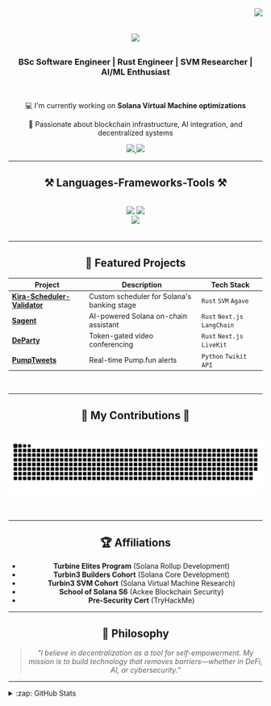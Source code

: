 <img align="right" src="https://visitor-badge.laobi.icu/badge?page_id=kirarisk.kirarisk" />

<h1 align="center">
    <img src="https://readme-typing-svg.herokuapp.com/?font=Righteous&size=35&center=true&vCenter=true&width=500&height=70&duration=4000&lines=Hello!+👋;+I'm+Kira!;" />
</h1>

<h3 align="center">BSc Software Engineer | Rust Engineer | SVM Researcher | AI/ML Enthusiast</h3>

<br/>

<div align="center">
 
 💻 I'm currently working on **Solana Virtual Machine optimizations**
 
 🧠 Passionate about blockchain infrastructure, AI integration, and decentralized systems

</div>

<div align="center"> 
  <a href="https://github.com/kirarisk" target="_blank">
    <img src="https://img.shields.io/badge/GitHub-181717?style=for-the-badge&logo=github&logoColor=white" />
  </a>
  <a href="https://x.com/kira_risk" target="_blank">
    <img src="https://img.shields.io/badge/Twitter-1DA1F2?style=for-the-badge&logo=x&logoColor=white" target="_blank" />
  </a>
</div>

<hr/>

<h2 align="center">⚒️ Languages-Frameworks-Tools ⚒️</h2>
<br/>
<div align="center">
    <img src="https://skillicons.dev/icons?i=rust,react,nextjs,flutter" />
    <img src="https://skillicons.dev/icons?i=c,cpp,cs,java,python,js,ts,solidity" /><br>
    <img src="https://skillicons.dev/icons?i=php,bash,html,css,postgresql" />
</div>

<br/>
<hr/>

<h2 align="center">🚀 Featured Projects</h2>
<div align="center">
  
| Project | Description | Tech Stack |
|---------|-------------|------------|
| **[Kira-Scheduler-Validator](https://github.com/kirarisk/Kira-Scheduler-Validator)** | Custom scheduler for Solana's banking stage | `Rust` `SVM` `Agave` |
| **[Sagent](https://sagent.vercel.app/)** | AI-powered Solana on-chain assistant | `Rust` `Next.js` `LangChain` |
| **[DeParty](https://departy.vercel.app)** | Token-gated video conferencing | `Rust` `Next.js` `LiveKit` |
| **[PumpTweets](https://github.com/kirarisk/PumpTweets)** | Real-time Pump.fun alerts | `Python` `Twikit API` |

</div>

<br/>
<hr/>

<div align="center">
  <h2>🐍 My Contributions 🐍</h2>
  <br>
  <img alt="snake eating my contributions" src="https://raw.githubusercontent.com/kirarisk/kirarisk/output/github-contribution-grid-snake.svg" />
  <br/><br/><br/>
</div>

<hr/>

<h2 align="center">🏆 Affiliations</h2>
<div align="center">
  
- **Turbine Elites Program** (Solana Rollup Development) 
- **Turbin3 Builders Cohort** (Solana Core Development)  
- **Turbin3 SVM Cohort** (Solana Virtual Machine Research)  
- **School of Solana S6** (Ackee Blockchain Security)
- **Pre-Security Cert** (TryHackMe) 

</div>

<hr/>

<h2 align="center">📜 Philosophy</h2>
<div align="center">
  
> *"I believe in decentralization as a tool for self-empowerment. My mission is to build technology that removes barriers—whether in DeFi, AI, or cybersecurity."*

</div>

<hr/>

<details>
  <summary>:zap: GitHub Stats</summary>
  <div align="center">
    <img alt="GitHub Stats" src="https://github-readme-stats.vercel.app/api?username=kirarisk&show_icons=true&theme=radical&hide_border=true" />
    <img alt="Top Languages" src="https://github-readme-stats.vercel.app/api/top-langs/?username=kirarisk&layout=compact&theme=radical&hide_border=true" />
    <img alt="Streak Stats" src="https://streak-stats.demolab.com/?user=kirarisk&theme=radical&border_radius=10" />
  </div>
</details>
